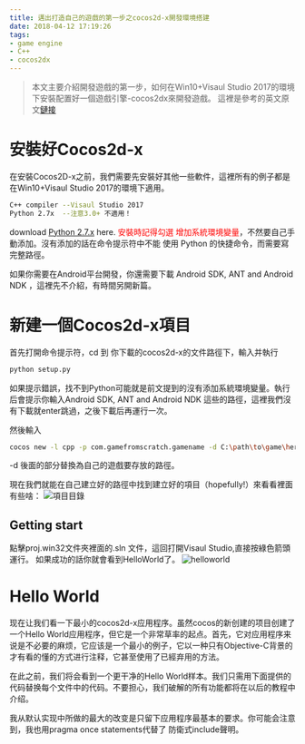```yaml
---
title: 邁出打造自己的遊戲的第一步之cocos2d-x開發環境搭建
date: 2018-04-12 17:19:26
tags:
- game engine
- C++
- cocos2dx
---
```

> 本文主要介紹開發遊戲的第一步，如何在Win10+Visaul Studio 2017的環境下安裝配置好一個遊戲引擎-cocos2dx來開發遊戲。
這裡是參考的英文原文[鏈接](http://www.gamefromscratch.com/post/2014/09/29/Cocos2D-x-Tutorial-Series-Installation-Creating-a-Project-and-Hello-World.aspx)

# 安裝好Cocos2d-x
  在安裝Cocos2D-x之前，我們需要先安裝好其他一些軟件，這裡所有的例子都是在Win10+Visaul Studio 2017的環境下適用。

  ```bash
  C++ compiler --Visaul Studio 2017
  Python 2.7x  --注意3.0+ 不適用！
  ```
  download [Python 2.7.x](https://www.python.org/downloads/) here.
  <font color="#FF0000">安裝時記得勾選 增加系統環境變量</font>，不然要自己手動添加。沒有添加的話在命令提示符中不能
  使用 Python 的快捷命令，而需要寫完整路徑。

  如果你需要在Android平台開發，你還需要下載 Android SDK, ANT and Android NDK ，這裡先不介紹，有時間另開新篇。

# 新建一個Cocos2d-x項目
  首先打開命令提示符，cd 到 你下載的cocos2d-x的文件路徑下，輸入并執行
  ```bash
  python setup.py
  ```
  如果提示錯誤，找不到Python可能就是前文提到的沒有添加系統環境變量。執行后會提示你輸入Android SDK, ANT and Android NDK
  這些的路徑，這裡我們沒有下載就enter跳過，之後下載后再運行一次。

  然後輸入
  ```bash
  cocos new -l cpp -p com.gamefromscratch.gamename -d C:\path\to\game\here gamename
  ```
  -d 後面的部分替換為自己的遊戲要存放的路徑。

  現在我們就能在自己建立好的路徑中找到建立好的項目（hopefully!）來看看裡面有些啥：
  ![項目目錄](1.PNG)

## Getting start
  點擊proj.win32文件夾裡面的.sln 文件，這回打開Visaul Studio,直接按綠色箭頭運行。
  如果成功的話你就會看到HelloWorld了。
  ![helloworld](2.PNG)

# Hello World
  现在让我们看一下最小的cocos2d-x应用程序。虽然cocos的新创建的项目创建了一个Hello World应用程序，但它是一个非常草率的起点。首先，它对应用程序来说是不必要的麻烦，它应该是一个最小的例子，它以一种只有Objective-C背景的才有看的懂的方式进行注释，它甚至使用了已經弃用的方法。

  在此之前，我们将会看到一个更干净的Hello World样本。我们只需用下面提供的代码替换每个文件中的代码。不要担心，我们破解的所有功能都将在以后的教程中介绍。

  我从默认实现中所做的最大的改变是只留下应用程序最基本的要求。你可能会注意到，我也用pragma once statements代替了 防衛式include聲明。
